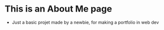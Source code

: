 # This is an About Me page
- Just a basic projet made by a newbie, for making a portfolio in web dev
